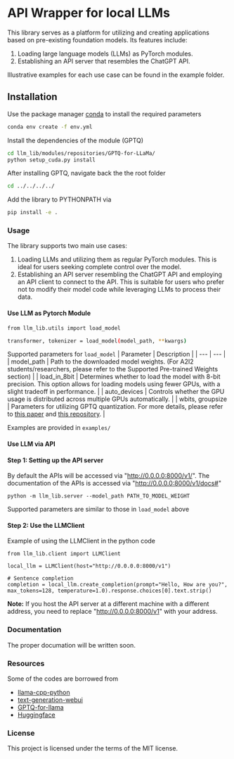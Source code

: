# API Wrapper for local LLMs
This library serves as a platform for utilizing and creating applications based on pre-existing foundation models. Its features include:    
1. Loading large language models (LLMs) as PyTorch modules.
2. Establishing an API server that resembles the ChatGPT API.

Illustrative examples for each use case can be found in the example folder.
## Installation

Use the package manager [conda](https://conda.io/projects/conda/en/latest/index.html) to install the required parameters

```bash
conda env create -f env.yml
```

Install the dependencies of the module (GPTQ)
```bash
cd llm_lib/modules/repositories/GPTQ-for-LLaMa/
python setup_cuda.py install
```

After installing GPTQ, navigate back the the root folder 
```bash
cd ../../../../
```

Add the library to PYTHONPATH via
```bash
pip install -e .
```

### Usage
The library supports two main use cases:
1. Loading LLMs and utilizing them as regular PyTorch modules. This is ideal for users seeking complete control over the model.
2. Establishing an API server resembling the ChatGPT API and employing an API client to connect to the API. This is suitable for users who prefer not to modify their model code while leveraging LLMs to process their data. 

#### Use LLM as Pytorch Module
```bash
from llm_lib.utils import load_model

transformer, tokenizer = load_model(model_path, **kwargs)
```

Supported parameters for `load_model`
| Parameter | Description |
| --- | --- |
| model_path | Path to the downloaded model weights. (For A2I2 students/researchers, please refer to the Supported Pre-trained Weights section) |
| load_in_8bit | Determines whether to load the model with 8-bit precision. This option allows for loading models using fewer GPUs, with a slight tradeoff in performance. |
| auto_devices | Controls whether the GPU usage is distributed across multiple GPUs automatically. |
| wbits, groupsize | Parameters for utilizing GPTQ quantization. For more details, please refer to [this paper](https://arxiv.org/abs/2210.17323) and [this repository](https://github.com/qwopqwop200/GPTQ-for-LLaMa). |

Examples are provided in `examples/`

#### Use LLM via API

#### Step 1: Setting up the API server
By default the APIs will be accessed via "http://0.0.0.0:8000/v1/". The documentation of the APIs is accessed via "http://0.0.0.0:8000/v1/docs#"

```
python -m llm_lib.server --model_path PATH_TO_MODEL_WEIGHT
```

Supported parameters are similar to those in `load_model` above


#### Step 2: Use the LLMClient
Example of using the LLMClient in the python code

```
from llm_lib.client import LLMClient

local_llm = LLMClient(host="http://0.0.0.0:8000/v1")

# Sentence completion
completion = local_llm.create_completion(prompt="Hello, How are you?", max_tokens=128, temperature=1.0).response.choices[0].text.strip()
```

**Note:** If you host the API server at a different machine with a different address, you need to replace "http://0.0.0.0:8000/v1" with your address.


### Documentation
The proper documation will be written soon.

### Resources
Some of the codes are borrowed from
- [llama-cpp-python](https://github.com/abetlen/llama-cpp-python)
- [text-generation-webui](https://github.com/oobabooga/text-generation-webui)
- [GPTQ-for-llama](https://github.com/qwopqwop200/GPTQ-for-LLaMa)
- [Huggingface](https://huggingface.co/docs/transformers/v4.29.1/en/model_doc/llama#transformers.LlamaForCausalLM)

### License
This project is licensed under the terms of the MIT license.
